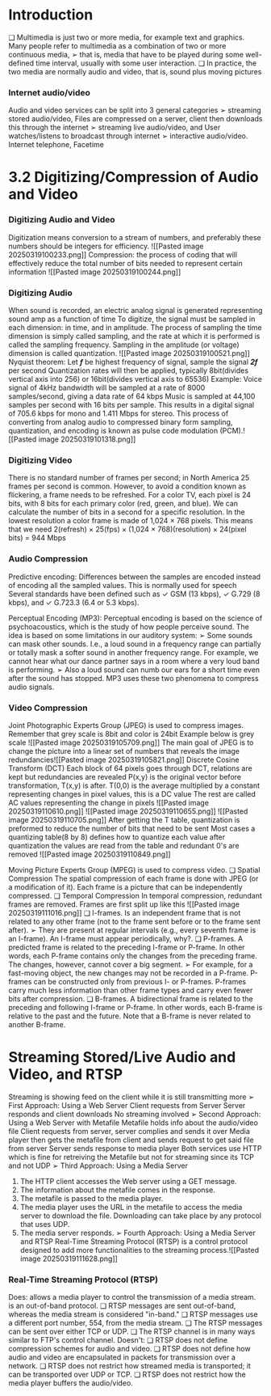 # Introduction
❑ Multimedia is just two or more media, for example text and graphics. Many people refer to multimedia as a combination of two or more continuous media, 
	➢ that is, media that have to be played during some well-defined time interval, usually with some user interaction. 
❑ In practice, the two media are normally audio and video, that is, sound plus moving pictures

### Internet audio/video
Audio and video services can be split into 3 general categories
	➢ streaming stored audio/video, 
		Files are compressed on a server, client then downloads this through the internet
	➢ streaming live audio/video, and 
		User watches/listens to broadcast through internet
	➢ interactive audio/video.
		Internet telephone, Facetime

# 3.2 Digitizing/Compression of Audio and Video
### Digitizing Audio and Video
Digitization means conversion to a stream of numbers, and preferably these numbers should be integers for efficiency.
![[Pasted image 20250319100233.png]]
Compression: the process of coding that will effectively reduce the total number of bits needed to represent certain information
![[Pasted image 20250319100244.png]]

### Digitizing Audio
When sound is recorded, an electric analog signal is generated representing sound amp as a function of time
To digitize, the signal must be sampled in each dimension: in time, and in amplitude.
The process of sampling the time dimension is simply called sampling, and the rate at which it is performed is called the sampling frequency.
Sampling in the amplitude (or voltage) dimension is called quantization.
![[Pasted image 20250319100521.png]]
Nyquist theorem: Let ***f*** be highest frequency of signal, sample the signal ***2f*** per second
Quantization rates will then be applied, typically 8bit(divides vertical axis into 256) or 16bit(divides vertical axis to 65536)
Example: Voice signal of 4kHz bandwidth will be sampled at a rate of 8000 samples/second, giving a data rate of 64 kbps
Music is sampled at 44,100 samples per second with 16 bits per sample. This results in a digital signal of 705.6 kbps for mono and 1.411 Mbps for stereo.
This process of converting from analog audio to compressed binary form sampling, quantization, and encoding is known as pulse code modulation (PCM).![[Pasted image 20250319101318.png]]
### Digitizing Video
There is no standard number of frames per second; in North America 25 frames per second is common. However, to avoid a condition known as flickering, a frame needs to be refreshed.
For a color TV, each pixel is 24 bits, with 8 bits for each primary color (red, green, and blue).
We can calculate the number of bits in a second for a specific resolution. In the lowest resolution a color frame is made of 1,024 × 768 pixels. This means that we need 2(refresh) × 25(fps) × (1,024 × 768)(resolution) × 24(pixel bits) = 944 Mbps
### Audio Compression
Predictive encoding:
Differences between the samples are encoded instead of encoding all the sampled values.
This is normally used for speech
Several standards have been defined such as ✓ GSM (13 kbps), ✓ G.729 (8 kbps), and ✓ G.723.3 (6.4 or 5.3 kbps).

Perceptual Encoding (MP3):
Perceptual encoding is based on the science of psychoacoustics, which is the study of how people perceive sound. 
The idea is based on some limitations in our auditory system: 
	➢ Some sounds can mask other sounds. I.e., a loud sound in a frequency range can partially or totally mask a softer sound in another frequency range. For example, we cannot hear what our dance partner says in a room where a very loud band is performing. 
	➢ Also a loud sound can numb our ears for a short time even after the sound has stopped. 
MP3 uses these two phenomena to compress audio signals.
### Video Compression
Joint Photographic Experts Group (JPEG) is used to compress images. 
	Remember that grey scale is 8bit and color is 24bit
	Example below is grey scale
	![[Pasted image 20250319105709.png]]
	The main goal of JPEG is to change the picture into a linear set of numbers that reveals the image redundancies![[Pasted image 20250319105821.png]]
	Discrete Cosine Transform (DCT)
		Each block of 64 pixels goes through DCT, relations are kept but redundancies are revealed
		P(x,y) is the original vector before transformation, T(x,y) is after.
		T(0,0) is the average multiplied by a constant representing changes in pixel values, this is a DC value
		The rest are called AC values representing the change in pixels
		![[Pasted image 20250319110610.png]]
		![[Pasted image 20250319110655.png]]
		![[Pasted image 20250319110705.png]]
		After getting the T table, quantization is preformed to reduce the number of bits that need to be sent
		Most cases a quantizing table(8 by 8) defines how to quantize each value
		after quantization the values are read from the table and redundant 0's are removed
		![[Pasted image 20250319110849.png]]
		

Moving Picture Experts Group (MPEG) is used to compress video.
❑ Spatial Compression The spatial compression of each frame is done with JPEG (or a modification of it). Each frame is a picture that can be independently compressed. 
❑ Temporal Compression In temporal compression, redundant frames are removed.
Frames are first split up like this
![[Pasted image 20250319111016.png]]
❑ I-frames. Is an independent frame that is not related to any other frame (not to the frame sent before or to the frame sent after). 
➢ They are present at regular intervals (e.g., every seventh frame is an I-frame). An I-frame must appear periodically, why?. 
❑ P-frames. A predicted frame is related to the preceding I-frame or P-frame. In other words, each P-frame contains only the changes from the preceding frame. The changes, however, cannot cover a big segment. 
➢ For example, for a fast-moving object, the new changes may not be recorded in a P-frame. P-frames can be constructed only from previous I- or P-frames. P-frames carry much less information than other frame types and carry even fewer bits after compression. 
❑ B-frames. A bidirectional frame is related to the preceding and following I-frame or P-frame. In other words, each B-frame is relative to the past and the future. Note that a B-frame is never related to another B-frame.

# Streaming Stored/Live Audio and Video, and RTSP
Streaming is showing feed on the client while it is still transmitting more
➢ First Approach: Using a Web Server 
Client requests from Server
Server responds and client downloads
No streaming involved
➢ Second Approach: Using a Web Server with Metafile 
Metafile holds info about the audio/video file
Client requests from server, server complies and sends it over
Media player then gets the metafile from client and sends request to get said file from server
Server sends response to media player
Both services use HTTP which is fine for retreiving the Metafile but not for streaming since its TCP and not UDP
➢ Third Approach: Using a Media Server 
1. The HTTP client accesses the Web server using a GET message. 
2. The information about the metafile comes in the response. 
3. The metafile is passed to the media player. 
4. The media player uses the URL in the metafile to access the media server to download the file. Downloading can take place by any protocol that uses UDP. 
5. The media server responds.
➢ Fourth Approach: Using a Media Server and RTSP
Real-Time Streaming Protocol (RTSP) is a control protocol designed to add more functionalities to the streaming process.![[Pasted image 20250319111628.png]]
### Real-Time Streaming Protocol (RTSP)
Does:
allows a media player to control the transmission of a media stream.
is an out-of-band protocol.
❑ RTSP messages are sent out-of-band, whereas the media stream is considered "in-band." 
❑ RTSP messages use a different port number, 554, from the media stream. 
❑ The RTSP messages can be sent over either TCP or UDP. 
❑ The RTSP channel is in many ways similar to FTP's control channel.
Doesn't:
❑ RTSP does not define compression schemes for audio and video. 
❑ RTSP does not define how audio and video are encapsulated in packets for transmission over a network. 
❑ RTSP does not restrict how streamed media is transported; it can be transported over UDP or TCP. 
❑ RTSP does not restrict how the media player buffers the audio/video.